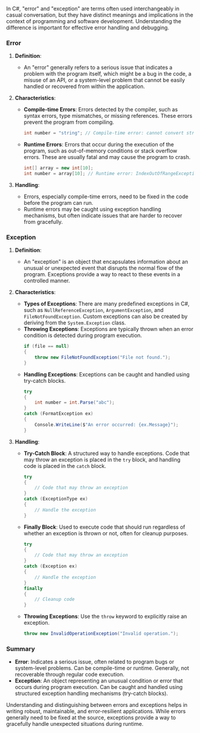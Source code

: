 In C#, "error" and "exception" are terms often used interchangeably in casual conversation, but they have distinct meanings and implications in the context of programming and software development. Understanding the difference is important for effective error handling and debugging.

### Error

1. **Definition**:
   - An "error" generally refers to a serious issue that indicates a problem with the program itself, which might be a bug in the code, a misuse of an API, or a system-level problem that cannot be easily handled or recovered from within the application.

2. **Characteristics**:
   - **Compile-time Errors**: Errors detected by the compiler, such as syntax errors, type mismatches, or missing references. These errors prevent the program from compiling.
     ```csharp
     int number = "string"; // Compile-time error: cannot convert string to int
     ```
   - **Runtime Errors**: Errors that occur during the execution of the program, such as out-of-memory conditions or stack overflow errors. These are usually fatal and may cause the program to crash.
     ```csharp
     int[] array = new int[10];
     int number = array[10]; // Runtime error: IndexOutOfRangeException
     ```

3. **Handling**:
   - Errors, especially compile-time errors, need to be fixed in the code before the program can run.
   - Runtime errors may be caught using exception handling mechanisms, but often indicate issues that are harder to recover from gracefully.

### Exception

1. **Definition**:
   - An "exception" is an object that encapsulates information about an unusual or unexpected event that disrupts the normal flow of the program. Exceptions provide a way to react to these events in a controlled manner.

2. **Characteristics**:
   - **Types of Exceptions**: There are many predefined exceptions in C#, such as `NullReferenceException`, `ArgumentException`, and `FileNotFoundException`. Custom exceptions can also be created by deriving from the `System.Exception` class.
   - **Throwing Exceptions**: Exceptions are typically thrown when an error condition is detected during program execution.
     ```csharp
     if (file == null)
     {
         throw new FileNotFoundException("File not found.");
     }
     ```
   - **Handling Exceptions**: Exceptions can be caught and handled using try-catch blocks.
     ```csharp
     try
     {
         int number = int.Parse("abc");
     }
     catch (FormatException ex)
     {
         Console.WriteLine($"An error occurred: {ex.Message}");
     }
     ```

3. **Handling**:
   - **Try-Catch Block**: A structured way to handle exceptions. Code that may throw an exception is placed in the `try` block, and handling code is placed in the `catch` block.
     ```csharp
     try
     {
         // Code that may throw an exception
     }
     catch (ExceptionType ex)
     {
         // Handle the exception
     }
     ```
   - **Finally Block**: Used to execute code that should run regardless of whether an exception is thrown or not, often for cleanup purposes.
     ```csharp
     try
     {
         // Code that may throw an exception
     }
     catch (Exception ex)
     {
         // Handle the exception
     }
     finally
     {
         // Cleanup code
     }
     ```
   - **Throwing Exceptions**: Use the `throw` keyword to explicitly raise an exception.
     ```csharp
     throw new InvalidOperationException("Invalid operation.");
     ```

### Summary

- **Error**: Indicates a serious issue, often related to program bugs or system-level problems. Can be compile-time or runtime. Generally, not recoverable through regular code execution.
- **Exception**: An object representing an unusual condition or error that occurs during program execution. Can be caught and handled using structured exception handling mechanisms (try-catch blocks). 

Understanding and distinguishing between errors and exceptions helps in writing robust, maintainable, and error-resilient applications. While errors generally need to be fixed at the source, exceptions provide a way to gracefully handle unexpected situations during runtime.